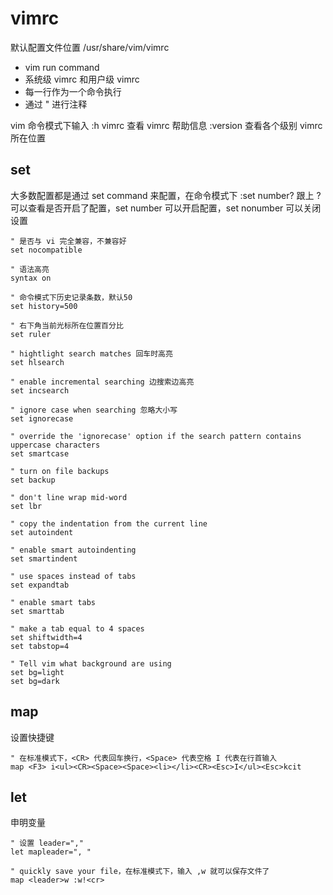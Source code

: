# vimrc

默认配置文件位置 /usr/share/vim/vimrc

- vim run command
- 系统级 vimrc 和用户级 vimrc
- 每一行作为一个命令执行
- 通过 " 进行注释

vim 命令模式下输入 :h vimrc 查看 vimrc 帮助信息
:version 查看各个级别 vimrc 所在位置

## set

大多数配置都是通过 set command 来配置，在命令模式下 :set number? 跟上 ? 可以查看是否开启了配置，set number 可以开启配置，set nonumber 可以关闭设置

```vimrc
" 是否与 vi 完全兼容，不兼容好
set nocompatible

" 语法高亮
syntax on

" 命令模式下历史记录条数，默认50
set history=500

" 右下角当前光标所在位置百分比
set ruler

" hightlight search matches 回车时高亮
set hlsearch

" enable incremental searching 边搜索边高亮
set incsearch

" ignore case when searching 忽略大小写
set ignorecase

" override the 'ignorecase' option if the search pattern contains uppercase characters
set smartcase

" turn on file backups
set backup

" don't line wrap mid-word
set lbr

" copy the indentation from the current line
set autoindent

" enable smart autoindenting
set smartindent

" use spaces instead of tabs
set expandtab

" enable smart tabs
set smarttab

" make a tab equal to 4 spaces
set shiftwidth=4
set tabstop=4

" Tell vim what background are using
set bg=light
set bg=dark
```

## map

设置快捷键

```vimrc
" 在标准模式下，<CR> 代表回车换行，<Space> 代表空格 I 代表在行首输入
map <F3> i<ul><CR><Space><Space><li></li><CR><Esc>I</ul><Esc>kcit
```

## let

申明变量

```vimrc
" 设置 leader=","
let mapleader=", "

" quickly save your file，在标准模式下，输入 ,w 就可以保存文件了
map <leader>w :w!<cr>
```